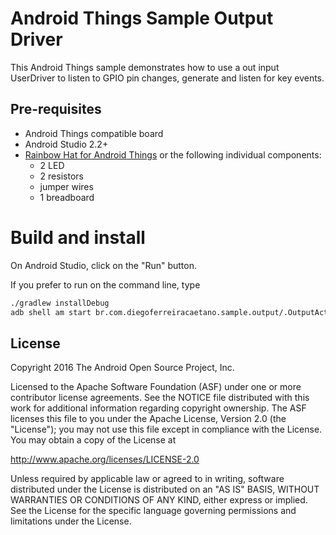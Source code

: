Android Things Sample Output Driver
=====================================


This Android Things sample demonstrates how to use a out input
UserDriver to listen to GPIO pin changes, generate and listen for key events.


Pre-requisites
--------------

- Android Things compatible board
- Android Studio 2.2+
- [Rainbow Hat for Android Things](https://shop.pimoroni.com/products/rainbow-hat-for-android-things) or the following individual components:
    - 2 LED
    - 2 resistors
    - jumper wires
    - 1 breadboard


Build and install
=================

On Android Studio, click on the "Run" button.

If you prefer to run on the command line, type

```bash
./gradlew installDebug
adb shell am start br.com.diegoferreiracaetano.sample.output/.OutputActivity
```

License
-------

Copyright 2016 The Android Open Source Project, Inc.

Licensed to the Apache Software Foundation (ASF) under one or more contributor
license agreements.  See the NOTICE file distributed with this work for
additional information regarding copyright ownership.  The ASF licenses this
file to you under the Apache License, Version 2.0 (the "License"); you may not
use this file except in compliance with the License.  You may obtain a copy of
the License at

  http://www.apache.org/licenses/LICENSE-2.0

Unless required by applicable law or agreed to in writing, software
distributed under the License is distributed on an "AS IS" BASIS, WITHOUT
WARRANTIES OR CONDITIONS OF ANY KIND, either express or implied.  See the
License for the specific language governing permissions and limitations under
the License.
